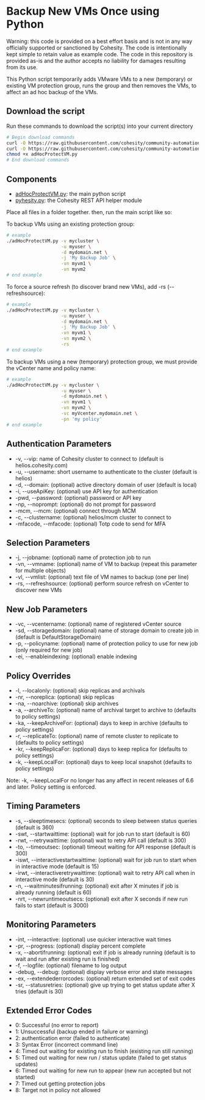 # Backup New VMs Once using Python

Warning: this code is provided on a best effort basis and is not in any way officially supported or sanctioned by Cohesity. The code is intentionally kept simple to retain value as example code. The code in this repository is provided as-is and the author accepts no liability for damages resulting from its use.

This Python script temporarily adds VMware VMs to a new (temporary) or existing VM protection group, runs the group and then removes the VMs, to affect an ad hoc backup of the VMs.

## Download the script

Run these commands to download the script(s) into your current directory

```bash
# Begin download commands
curl -O https://raw.githubusercontent.com/cohesity/community-automation-samples/main/python/adHocProtectVM/adHocProtectVM.py
curl -O https://raw.githubusercontent.com/cohesity/community-automation-samples/main/python/pyhesity.py
chmod +x adHocProtectVM.py
# End download commands
```

## Components

* [adHocProtectVM.py](https://raw.githubusercontent.com/cohesity/community-automation-samples/main/python/adHocProtectVM/adHocProtectVM.py): the main python script
* [pyhesity.py](https://raw.githubusercontent.com/cohesity/community-automation-samples/main/python/pyhesity/pyhesity.py): the Cohesity REST API helper module

Place all files in a folder together. then, run the main script like so:

To backup VMs using an existing protection group:

```bash
# example
./adHocProtectVM.py -v mycluster \
                    -u myuser \
                    -d mydomain.net \
                    -j 'My Backup Job' \
                    -vn myvm1 \
                    -vn myvm2
# end example
```

To force a source refresh (to discover brand new VMs), add -rs (--refreshsource):

```bash
# example
./adHocProtectVM.py -v mycluster \
                    -u myuser \
                    -d mydomain.net \
                    -j 'My Backup Job' \
                    -vn myvm1 \
                    -vn myvm2 \
                    -rs
# end example
```

To backup VMs using a new (temporary) protection group, we must provide the vCenter name and policy name:

```bash
# example
./adHocProtectVM.py -v mycluster \
                    -u myuser \
                    -d mydomain.net \
                    -vn myvm1 \
                    -vn myvm2 \
                    -vc myVcenter.mydomain.net \
                    -pn 'my policy'
# end example
```

## Authentication Parameters

* -v, --vip: name of Cohesity cluster to connect to (default is helios.cohesity.com)
* -u, --username: short username to authenticate to the cluster (default is helios)
* -d, --domain: (optional) active directory domain of user (default is local)
* -i, --useApiKey: (optional) use API key for authentication
* -pwd, --password: (optional) password or API key
* -np, --noprompt: (optional) do not prompt for password
* -mcm, --mcm: (optional) connect through MCM
* -c, --clustername: (optional) helios/mcm cluster to connect to
* -mfacode, --mfacode: (optional) Totp code to send for MFA

## Selection Parameters

* -j, --jobname: (optional) name of protection job to run
* -vn, --vmname: (optional) name of VM to backup (repeat this parameter for multiple objects)
* -vl, --vmlist: (optional) text file of VM names to backup (one per line)
* -rs, --refreshsource: (optional) perform source refresh on vCenter to discover new VMs

## New Job Parameters

* -vc, --vcentername: (optional) name of registered vCenter source
* -sd, --storagedomain: (optional) name of storage domain to create job in (default is DefaultStorageDomain)
* -p, --policyname: (optional) name of protection policy to use for new job (only required for new job)
* -ei, --enableindexing: (optional) enable indexing

## Policy Overrides

* -l, --localonly: (optional) skip replicas and archivals
* -nr, --noreplica: (optional) skip replicas
* -na, --noarchive: (optional) skip archives
* -a, --archiveTo: (optional) name of archival target to archive to (defaults to policy settings)
* -ka, --keepArchiveFor: (optional) days to keep in archive (defaults to policy settings)
* -r, --replicateTo: (optional) name of remote cluster to replicate to (defaults to policy settings)
* -kr, --keepReplicaFor: (optional) days to keep replica for (defaults to policy settings)
* -k, --keepLocalFor: (optional) days to keep local snapshot (defaults to policy settings)

Note: -k, --keepLocalFor no longer has any affect in recent releases of 6.6 and later. Policy setting is enforced.

## Timing Parameters

* -s, --sleeptimesecs: (optional) seconds to sleep between status queries (default is 360)
* -swt, --startwaittime: (optional) wait for job run to start (default is 60)
* -rwt, --retrywaittime: (optional) wait to retry API call (default is 300)
* -to, --timeoutsec: (optional) timeout waiting for API response (default is 300)
* -iswt, --interactivestartwaittime: (optional) wait for job run to start when in interactive mode (default is 15)
* -irwt, --interactiveretrywaittime: (optional) wait to retry API call  when in interactive mode (default is 30)
* -n, --waitminutesifrunning: (optional) exit after X minutes if job is already running (default is 60)
* -nrt, --newruntimeoutsecs: (optional) exit after X seconds if new run fails to start (default is 3000)

## Monitoring Parameters

* -int, --interactive: (optional) use quicker interactive wait times
* -pr, --progress: (optional) display percent complete
* -x, --abortifrunning: (optional) exit if job is already running (default is to wait and run after existing run is finished)
* -f, --logfile: (optional) filename to log output
* -debug, --debug: (optional) display verbose error and state messages
* -ex, --extendederrorcodes: (optional) return extended set of exit codes
* -sr, --statusretries: (optional) give up trying to get status update after X tries (default is 30)

## Extended Error Codes

* 0: Successful (no error to report)
* 1: Unsuccessful (backup ended in failure or warning)
* 2: authentication error (failed to authenticate)
* 3: Syntax Error (incorrect command line)
* 4: Timed out waiting for existing run to finish (existing run still running)
* 5: Timed out waiting for new run / status update (failed to get status updates)
* 6: Timed out waiting for new run to appear (new run accepted but not started)
* 7: Timed out getting protection jobs
* 8: Target not in policy not allowed
